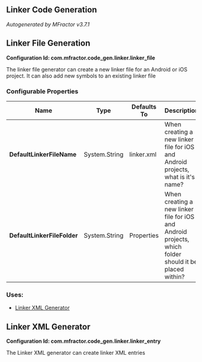 ## Linker Code Generation
*Autogenerated by MFractor v3.7.1*
## Linker File Generation

**Configuration Id: com.mfractor.code_gen.linker.linker_file**

The linker file generator can create a new linker file for an Android or iOS project. It can also add new symbols to an existing linker file


### Configurable Properties

| Name | Type | Defaults To | Description |
|------|------|-------------|-------------|
| **DefaultLinkerFileName** | System.String | linker.xml | When creating a new linker file for iOS and Android projects, what is it's name? |
| **DefaultLinkerFileFolder** | System.String | Properties | When creating a new linker file for iOS and Android projects, which folder should it be placed within? |

### Uses:

 * [Linker XML Generator](/code-generation/linker.md#linker-xml-generator)


## Linker XML Generator

**Configuration Id: com.mfractor.code_gen.linker.linker_entry**

The Linker XML generator can create linker XML entries


